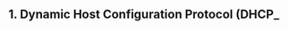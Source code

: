 ## 1. Dynamic Host Configuration Protocol (DHCP_
<!--stackedit_data:
eyJoaXN0b3J5IjpbLTYxMDQzMDA1Ml19
-->